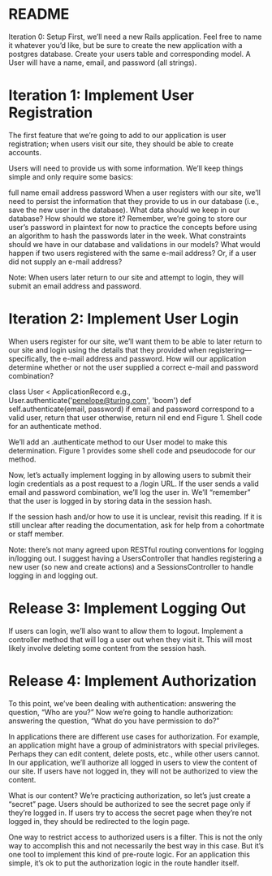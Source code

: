 # README
Iteration 0: Setup
First, we’ll need a new Rails application. Feel free to name it whatever you’d like, but be sure to create the new application with a postgres database. Create your users table and corresponding model. A User will have a name, email, and password (all strings).

# Iteration 1: Implement User Registration
The first feature that we’re going to add to our application is user registration; when users visit our site, they should be able to create accounts.

Users will need to provide us with some information. We’ll keep things simple and only require some basics:

full name
email address
password
When a user registers with our site, we’ll need to persist the information that they provide to us in our database (i.e., save the new user in the database). What data should we keep in our database? How should we store it? Remember, we’re going to store our user’s password in plaintext for now to practice the concepts before using an algorithm to hash the passwords later in the week. What constraints should we have in our database and validations in our models? What would happen if two users registered with the same e-mail address? Or, if a user did not supply an e-mail address?

Note: When users later return to our site and attempt to login, they will submit an email address and password.

# Iteration 2: Implement User Login
When users register for our site, we’ll want them to be able to later return to our site and login using the details that they provided when registering—specifically, the e-mail address and password. How will our application determine whether or not the user supplied a correct e-mail and password combination?

class User < ApplicationRecord
  e.g., User.authenticate('penelope@turing.com', 'boom')
  def self.authenticate(email, password)
     if email and password correspond to a valid user, return that user
     otherwise, return nil
  end
end
Figure 1. Shell code for an authenticate method.

We’ll add an .authenticate method to our User model to make this determination. Figure 1 provides some shell code and pseudocode for our method.

Now, let’s actually implement logging in by allowing users to submit their login credentials as a post request to a /login URL. If the user sends a valid email and password combination, we’ll log the user in. We’ll “remember” that the user is logged in by storing data in the session hash.

If the session hash and/or how to use it is unclear, revisit this reading. If it is still unclear after reading the documentation, ask for help from a cohortmate or staff member.

Note: there’s not many agreed upon RESTful routing conventions for logging in/logging out. I suggest having a UsersController that handles registering a new user (so new and create actions) and a SessionsController to handle logging in and logging out.

# Release 3: Implement Logging Out
If users can login, we’ll also want to allow them to logout. Implement a controller method that will log a user out when they visit it. This will most likely involve deleting some content from the session hash.

# Release 4: Implement Authorization
To this point, we’ve been dealing with authentication: answering the question, “Who are you?” Now we’re going to handle authorization: answering the question, “What do you have permission to do?”

In applications there are different use cases for authorization. For example, an application might have a group of administrators with special privileges. Perhaps they can edit content, delete posts, etc., while other users cannot. In our application, we’ll authorize all logged in users to view the content of our site. If users have not logged in, they will not be authorized to view the content.

What is our content? We’re practicing authorization, so let’s just create a “secret” page. Users should be authorized to see the secret page only if they’re logged in. If users try to access the secret page when they’re not logged in, they should be redirected to the login page.

One way to restrict access to authorized users is a filter. This is not the only way to accomplish this and not necessarily the best way in this case. But it’s one tool to implement this kind of pre-route logic. For an application this simple, it’s ok to put the authorization logic in the route handler itself.
